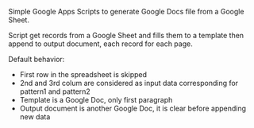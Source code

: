 Simple Google Apps Scripts to generate Google Docs file from a Google Sheet.

Script get records from a Google Sheet and fills them to a template then append to output document, each record for each page.

Default behavior:
- First row in the spreadsheet is skipped
- 2nd and 3rd colum are considered as input data corresponding for pattern1 and pattern2
- Template is a Google Doc, only first paragraph
- Output document is another Google Doc, it is clear before appending new data